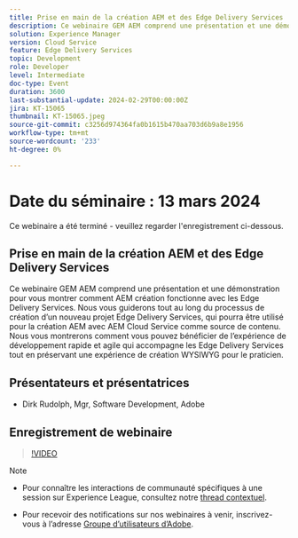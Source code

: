 ```yaml
---
title: Prise en main de la création AEM et des Edge Delivery Services
description: Ce webinaire GEM AEM comprend une présentation et une démonstration pour vous montrer comment AEM création fonctionne avec les Edge Delivery Services. Nous vous guiderons tout au long du processus de création d’un nouveau projet Edge Delivery Services, qui pourra être utilisé pour la création AEM avec AEM Cloud Service comme source de contenu. Nous vous montrerons comment vous pouvez bénéficier de l’expérience de développement rapide et agile qui accompagne les Edge Delivery Services tout en préservant une expérience de création WYSIWYG pour le praticien.
solution: Experience Manager
version: Cloud Service
feature: Edge Delivery Services
topic: Development
role: Developer
level: Intermediate
doc-type: Event
duration: 3600
last-substantial-update: 2024-02-29T00:00:00Z
jira: KT-15065
thumbnail: KT-15065.jpeg
source-git-commit: c3256d974364fa0b1615b470aa703d6b9a8e1956
workflow-type: tm+mt
source-wordcount: '233'
ht-degree: 0%

---
```


# Date du séminaire : 13 mars 2024

Ce webinaire a été terminé - veuillez regarder l&#39;enregistrement ci-dessous.

## Prise en main de la création AEM et des Edge Delivery Services

Ce webinaire GEM AEM comprend une présentation et une démonstration pour vous montrer comment AEM création fonctionne avec les Edge Delivery Services. Nous vous guiderons tout au long du processus de création d’un nouveau projet Edge Delivery Services, qui pourra être utilisé pour la création AEM avec AEM Cloud Service comme source de contenu. Nous vous montrerons comment vous pouvez bénéficier de l’expérience de développement rapide et agile qui accompagne les Edge Delivery Services tout en préservant une expérience de création WYSIWYG pour le praticien.

## Présentateurs et présentatrices

* Dirk Rudolph, Mgr, Software Development, Adobe

## Enregistrement de webinaire

>[!VIDEO](https://video.tv.adobe.com/v/3427919/)

>[!NOTE]
> 
>* Pour connaître les interactions de communauté spécifiques à une session sur Experience League, consultez notre [thread contextuel](https://adobe.ly/3uIj6D7).
>
>* Pour recevoir des notifications sur nos webinaires à venir, inscrivez-vous à l’adresse [Groupe d’utilisateurs d’Adobe](https://aem-augs.adobe.com/).
